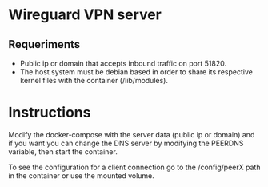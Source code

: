 # Wireguard VPN server

## Requeriments

- Public ip or domain that accepts inbound traffic on port 51820.
- The host system must be debian based in order to share its respective kernel files with the container (/lib/modules).

# Instructions

Modify the docker-compose with the server data (public ip or domain) and if you want you can change the DNS server by modifying the PEERDNS variable, then start the container.

To see the configuration for a client connection go to the /config/peerX path in the container or use the mounted volume.
